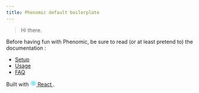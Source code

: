 ```yaml
---
title: Phenomic default boilerplate
---
```


> Hi there.

Before having fun with Phenomic, be sure to read (or at least pretend to)
the documentation :

* [Setup](http://moox.io/phenomic/docs/setup/)
* [Usage](http://moox.io/phenomic/docs/usage/)
* [FAQ](http://moox.io/phenomic/docs/faq/)

Built with
<a href="https://facebook.github.io/react/">
  <img alt="" src="assets/react.svg" width="16" height="16" />
  React
</a>.
